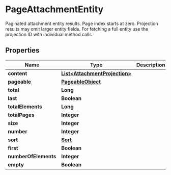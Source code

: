 

# PageAttachmentEntity

Paginated attachment entity results. Page index starts at zero. Projection results may omit larger entity fields. For fetching a full entity use the projection ID with individual method calls.
## Properties

Name | Type | Description | Notes
------------ | ------------- | ------------- | -------------
**content** | [**List&lt;AttachmentProjection&gt;**](AttachmentProjection) |  |  [optional]
**pageable** | [**PageableObject**](PageableObject) |  |  [optional]
**total** | **Long** |  |  [optional]
**last** | **Boolean** |  |  [optional]
**totalElements** | **Long** |  |  [optional]
**totalPages** | **Integer** |  |  [optional]
**size** | **Integer** |  |  [optional]
**number** | **Integer** |  |  [optional]
**sort** | [**Sort**](Sort) |  |  [optional]
**first** | **Boolean** |  |  [optional]
**numberOfElements** | **Integer** |  |  [optional]
**empty** | **Boolean** |  |  [optional]




